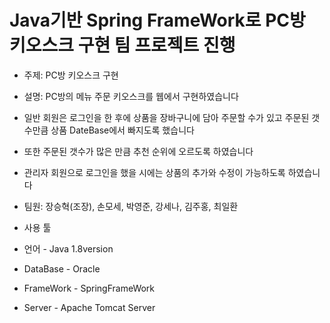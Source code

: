 # Java기반 Spring FrameWork로 PC방 키오스크 구현 팀 프로젝트 진행

+ 주제: PC방 키오스크 구현
+ 설명: PC방의 메뉴 주문 키오스크를 웹에서 구현하였습니다
+ 일반 회원은 로그인을 한 후에 상품을 장바구니에 담아 주문할 수가 있고 주문된 갯수만큼 상품 DateBase에서 빠지도록 했습니다
+ 또한 주문된 갯수가 많은 만큼 추천 순위에 오르도록 하였습니다
+ 관리자 회원으로 로그인을 했을 시에는 상품의 추가와 수정이 가능하도록 하였습니다

+ 팀원: 장승혁(조장), 손모세, 박영준, 강세나, 김주홍, 최일환
+ 사용 툴
+ 언어 - Java 1.8version
+ DataBase - Oracle
+ FrameWork - SpringFrameWork
+ Server - Apache Tomcat Server



